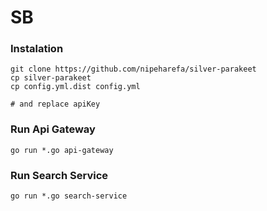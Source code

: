 SB
===


### Instalation

```shell
git clone https://github.com/nipeharefa/silver-parakeet
cp silver-parakeet
cp config.yml.dist config.yml

# and replace apiKey
```

### Run Api Gateway

```shell
go run *.go api-gateway
```

### Run Search Service

```shell
go run *.go search-service
```